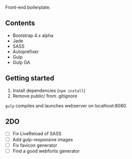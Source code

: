 Front-end boilerplate.

## Contents ##

* Bootstrap 4.x alpha
* Jade
* SASS
* Autoprefixer
* Gulp
* Gulp GA

## Getting started ##

1. Install dependencies (`npm install`)
1. Remove public/ from .gitignore

`gulp` compiles and launches webserver on localhost:8080.

## 2DO ##

- [ ] Fix LiveReload of SASS
- [ ] Add gulp-responsive images
- [ ] Fix favicon generator
- [ ] Find a good webfonts generator
